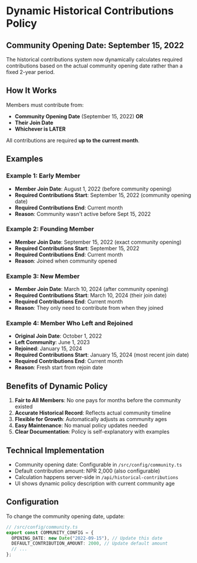 # Dynamic Historical Contributions Policy

## Community Opening Date: September 15, 2022

The historical contributions system now dynamically calculates required contributions based on the actual community opening date rather than a fixed 2-year period.

## How It Works

Members must contribute from:

- **Community Opening Date** (September 15, 2022) **OR**
- **Their Join Date**
- **Whichever is LATER**

All contributions are required **up to the current month**.

## Examples

### Example 1: Early Member

- **Member Join Date**: August 1, 2022 (before community opening)
- **Required Contributions Start**: September 15, 2022 (community opening date)
- **Required Contributions End**: Current month
- **Reason**: Community wasn't active before Sept 15, 2022

### Example 2: Founding Member

- **Member Join Date**: September 15, 2022 (exact community opening)
- **Required Contributions Start**: September 15, 2022
- **Required Contributions End**: Current month
- **Reason**: Joined when community opened

### Example 3: New Member

- **Member Join Date**: March 10, 2024 (after community opening)
- **Required Contributions Start**: March 10, 2024 (their join date)
- **Required Contributions End**: Current month
- **Reason**: They only need to contribute from when they joined

### Example 4: Member Who Left and Rejoined

- **Original Join Date**: October 1, 2022
- **Left Community**: June 1, 2023
- **Rejoined**: January 15, 2024
- **Required Contributions Start**: January 15, 2024 (most recent join date)
- **Required Contributions End**: Current month
- **Reason**: Fresh start from rejoin date

## Benefits of Dynamic Policy

1. **Fair to All Members**: No one pays for months before the community existed
2. **Accurate Historical Record**: Reflects actual community timeline
3. **Flexible for Growth**: Automatically adjusts as community ages
4. **Easy Maintenance**: No manual policy updates needed
5. **Clear Documentation**: Policy is self-explanatory with examples

## Technical Implementation

- Community opening date: Configurable in `/src/config/community.ts`
- Default contribution amount: NPR 2,000 (also configurable)
- Calculation happens server-side in `/api/historical-contributions`
- UI shows dynamic policy description with current community age

## Configuration

To change the community opening date, update:

```typescript
// /src/config/community.ts
export const COMMUNITY_CONFIG = {
  OPENING_DATE: new Date("2022-09-15"), // Update this date
  DEFAULT_CONTRIBUTION_AMOUNT: 2000, // Update default amount
  // ...
};
```
